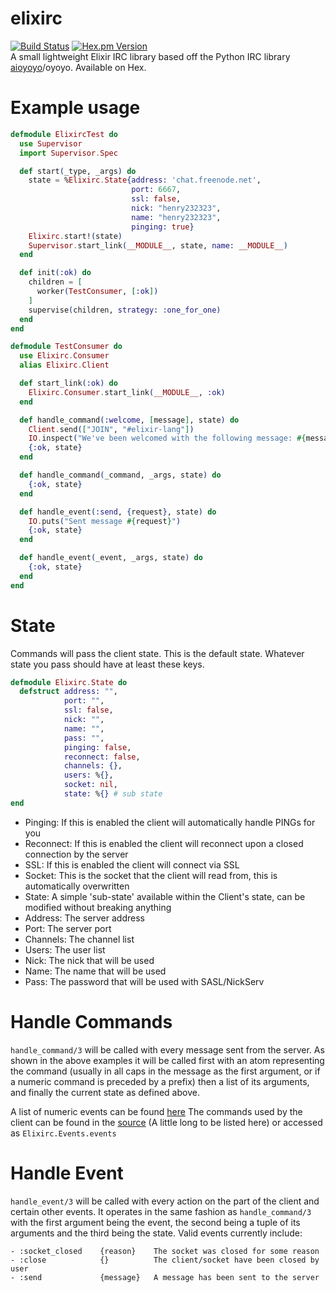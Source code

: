 # elixirc
[![Build Status](https://travis-ci.org/henry232323/elixirc.svg?branch=master)](https://travis-ci.org/henry232323/elixirc)
[![Hex.pm Version](http://img.shields.io/hexpm/v/exirc.svg?style=flat)](https://hex.pm/packages/elixirc)
<br />
A small lightweight Elixir IRC library based off the Python IRC library [aioyoyo](https://github.com/henry232323/aioyoyo)/oyoyo. Available on Hex.

# Example usage
```elixir
defmodule ElixircTest do
  use Supervisor
  import Supervisor.Spec

  def start(_type, _args) do
    state = %Elixirc.State{address: 'chat.freenode.net',
                           port: 6667,
                           ssl: false,
                           nick: "henry232323",
                           name: "henry232323",
                           pinging: true}
    Elixirc.start!(state)
    Supervisor.start_link(__MODULE__, state, name: __MODULE__)
  end

  def init(:ok) do
    children = [
      worker(TestConsumer, [:ok])
    ]
    supervise(children, strategy: :one_for_one)
  end
end

defmodule TestConsumer do
  use Elixirc.Consumer
  alias Elixirc.Client

  def start_link(:ok) do
    Elixirc.Consumer.start_link(__MODULE__, :ok)
  end

  def handle_command(:welcome, [message], state) do
    Client.send(["JOIN", "#elixir-lang"])
    IO.inspect("We've been welcomed with the following message: #{message}")
    {:ok, state}
  end

  def handle_command(_command, _args, state) do
    {:ok, state}
  end

  def handle_event(:send, {request}, state) do
    IO.puts("Sent message #{request}")
    {:ok, state}
  end

  def handle_event(_event, _args, state) do
    {:ok, state}
  end
end
```
# State
Commands will pass the client state. This is the default state. Whatever state you
 pass should have at least these keys.
```elixir
defmodule Elixirc.State do
  defstruct address: "",
            port: "",
            ssl: false,
            nick: "",
            name: "",
            pass: "",
            pinging: false,
            reconnect: false,
            channels: {},
            users: %{},
            socket: nil,
            state: %{} # sub state
end
```
   - Pinging:   If this is enabled the client will automatically handle PINGs for you
   - Reconnect: If this is enabled the client will reconnect upon a closed connection by the server
   - SSL:       If this is enabled the client will connect via SSL
   - Socket:    This is the socket that the client will read from, this is automatically overwritten
   - State:     A simple 'sub-state' available within the Client's state, can be modified without breaking anything
   - Address:   The server address
   - Port:      The server port
   - Channels:  The channel list
   - Users:     The user list
   - Nick:      The nick that will be used
   - Name:      The name that will be used
   - Pass:      The password that will be used with SASL/NickServ

# Handle Commands
  `handle_command/3` will be called with every message sent from the server. As shown
  in the above examples it will be called first with an atom representing the command
  (usually in all caps in the message as the first argument, or if a numeric command
  is preceded by a prefix) then a list of its arguments, and finally the current state
  as defined above.

  A list of numeric events can be found [here](https://www.alien.net.au/irc/irc2numerics.html)
  The commands used by the client can be found in the [source](https://github.com/henry232323/elixirc/blob/master/lib/elixirc/events.ex)
  (A little long to be listed here) or accessed as `Elixirc.Events.events`

# Handle Event
  `handle_event/3` will be called with every action on the part of the client and certain
  other events. It operates in the same fashion as `handle_command/3` with the first
  argument being the event, the second being a tuple of its arguments and the third
  being the state. Valid events currently include:

    - :socket_closed    {reason}    The socket was closed for some reason
    - :close            {}          The client/socket have been closed by user
    - :send             {message}   A message has been sent to the server
